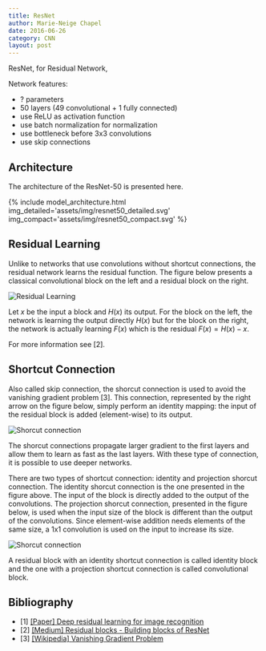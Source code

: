 ```yaml
---
title: ResNet
author: Marie-Neige Chapel
date: 2016-06-26
category: CNN
layout: post
---
```


ResNet, for Residual Network, 

Network features:

- ? parameters
- 50 layers (49 convolutional + 1 fully connected)
- use ReLU as activation function
- use batch normalization for normalization
- use bottleneck before 3x3 convolutions
- use skip connections

## Architecture

The architecture of the ResNet-50 is presented here.

{% include model_architecture.html img_detailed='assets/img/resnet50_detailed.svg' img_compact='assets/img/resnet50_compact.svg' %}

## Residual Learning

Unlike to networks that use convolutions without shortcut connections, the residual network learns the residual function. The figure below presents a classical convolutional block on the left and a residual block on the right.

![Residual Learning]({{site.baseurl}}/assets/img/residual_learning.svg)

Let $x$ be the input a block and $H(x)$ its output. For the block on the left, the network is learning the output directly $H(x)$ but for the block on the right, the network is actually learning $F(x)$ which is the residual $F(x) = H(x) - x$.

For more information see [2].

## Shortcut Connection

Also called skip connection, the shorcut connection is used to avoid the vanishing gradient problem [3]. This connection, represented by the right arrow on the figure below, simply perform an identity mapping: the input of the residual block is added (element-wise) to its output.

![Shorcut connection]({{site.baseurl}}/assets/img/identity_shortcut_connection.svg)

The shorcut connections propagate larger gradient to the first layers and allow them to learn as fast as the last layers. With these type of connection, it is possible to use deeper networks.

There are two types of shortcut connection: identity and projection shorcut connection. The identity shorcut connection is the one presented in the figure above. The input of the block is directly added to the output of the convolutions. The projection shorcut connection, presented in the figure below, is used when the input size of the block is different than the output of the convolutions. Since element-wise addition needs elements of the same size, a 1x1 convolution is used on the input to increase its size.

![Shorcut connection]({{site.baseurl}}/assets/img/projection_shortcut_connection.svg)

A residual block with an identity shortcut connection is called identity block and the one with a projection shortcut connection is called convolutional block.

## Bibliography

- [1] [[Paper] Deep residual learning for image recognition](https://www.cv-foundation.org/openaccess/content_cvpr_2016/papers/He_Deep_Residual_Learning_CVPR_2016_paper.pdf)
- [2] [[Medium] Residual blocks - Building blocks of ResNet](https://towardsdatascience.com/residual-blocks-building-blocks-of-resnet-fd90ca15d6ec)
- [3] [[Wikipedia] Vanishing Gradient Problem](https://en.wikipedia.org/wiki/Vanishing_gradient_problem)
